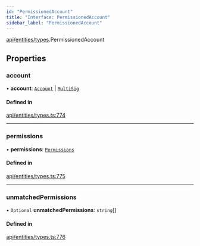 ```yaml
---
id: "PermissionedAccount"
title: "Interface: PermissionedAccount"
sidebar_label: "PermissionedAccount"
---
```


[api/entities/types](../../../../../modules/API/Entities/Types/Types.md).PermissionedAccount

## Properties

### account

• **account**: [`Account`](../../../../../classes/API/Entities/Account/Account.md) \| [`MultiSig`](../../../../../classes/API/Entities/Account/MultiSig/MultiSig.md)

#### Defined in

[api/entities/types.ts:774](https://github.com/PolymeshAssociation/polymesh-sdk/blob/995f17653/src/api/entities/types.ts#L774)

___

### permissions

• **permissions**: [`Permissions`](../Permissions/Permissions.md)

#### Defined in

[api/entities/types.ts:775](https://github.com/PolymeshAssociation/polymesh-sdk/blob/995f17653/src/api/entities/types.ts#L775)

___

### unmatchedPermissions

• `Optional` **unmatchedPermissions**: `string`[]

#### Defined in

[api/entities/types.ts:776](https://github.com/PolymeshAssociation/polymesh-sdk/blob/995f17653/src/api/entities/types.ts#L776)
